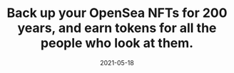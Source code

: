 ---
title: Back up your OpenSea NFTs for 200 years, and earn tokens for all the people who look at them.
describe: Welcome to Koi’s Atomic NFT Portal
layout: front
image: Openseablogcover.jpg
date: 2021-05-18
newsdate: May 18, 2021
rsvpUrl: https://blog.openkoi.com/OpenSea-Tutorial/
newsType: news
tag: news
---